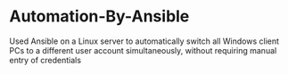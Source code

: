 # Automation-By-Ansible
Used Ansible on a Linux server to automatically switch all Windows client PCs to a different user account simultaneously, without requiring manual entry of credentials
